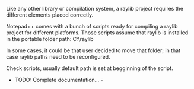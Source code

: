 Like any other library or compilation system, a raylib project requires the different elements placed correctly.

Notepad++ comes with a bunch of scripts ready for compiling a raylib project for different platforms. Those scripts assume that raylib is installed in the portable folder path: C:\raylib

In some cases, it could be that user decided to move that folder; in that case raylib paths need to be reconfigured.

Check scripts, usually default path is set at begginning of the script.

- TODO: Complete documentation... -

 